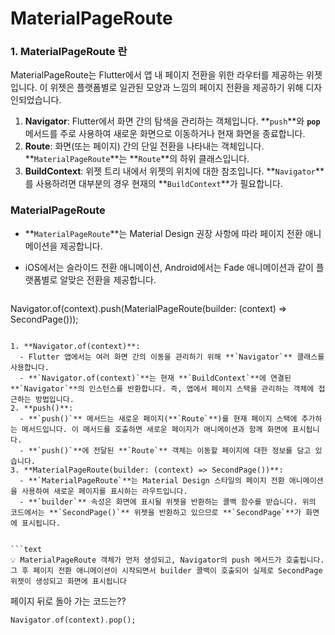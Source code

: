 # MaterialPageRoute

### 1. MaterialPageRoute 란

MaterialPageRoute는 Flutter에서 앱 내 페이지 전환을 위한 라우터를 제공하는 위젯입니다. 이 위젯은 플랫폼별로 일관된 모양과 느낌의 페이지 전환을 제공하기 위해 디자인되었습니다.

1. **Navigator**: Flutter에서 화면 간의 탐색을 관리하는 객체입니다. **`push`**와 **`pop`** 메서드를 주로 사용하여 새로운 화면으로 이동하거나 현재 화면을 종료합니다.
2. **Route**: 화면(또는 페이지) 간의 단일 전환을 나타내는 객체입니다. **`MaterialPageRoute`**는 **`Route`**의 하위 클래스입니다.
3. **BuildContext**: 위젯 트리 내에서 위젯의 위치에 대한 참조입니다. **`Navigator`**를 사용하려면 대부분의 경우 현재의 **`BuildContext`**가 필요합니다.

### **MaterialPageRoute**

- **`MaterialPageRoute`**는 Material Design 권장 사항에 따라 페이지 전환 애니메이션을 제공합니다.
- iOS에서는 슬라이드 전환 애니메이션, Android에서는 Fade 애니메이션과 같이 플랫폼별로 알맞은 전환을 제공합니다.

  ```dart
Navigator.of(context).push(MaterialPageRoute(builder: (context) => SecondPage()));
  ```

1. **Navigator.of(context)**:
    - Flutter 앱에서는 여러 화면 간의 이동을 관리하기 위해 **`Navigator`** 클래스를 사용합니다.
    - **`Navigator.of(context)`**는 현재 **`BuildContext`**에 연결된 **`Navigator`**의 인스턴스를 반환합니다. 즉, 앱에서 페이지 스택을 관리하는 객체에 접근하는 방법입니다.
2. **push()**:
    - **`push()`** 메서드는 새로운 페이지(**`Route`**)를 현재 페이지 스택에 추가하는 메서드입니다. 이 메서드를 호출하면 새로운 페이지가 애니메이션과 함께 화면에 표시됩니다.
    - **`push()`**에 전달된 **`Route`** 객체는 이동할 페이지에 대한 정보를 담고 있습니다.
3. **MaterialPageRoute(builder: (context) => SecondPage())**:
    - **`MaterialPageRoute`**는 Material Design 스타일의 페이지 전환 애니메이션을 사용하여 새로운 페이지를 표시하는 라우트입니다.
    - **`builder`** 속성은 화면에 표시될 위젯을 반환하는 콜백 함수를 받습니다. 위의 코드에서는 **`SecondPage()`** 위젯을 반환하고 있으므로 **`SecondPage`**가 화면에 표시됩니다.


```text
💡 MaterialPageRoute 객체가 먼저 생성되고, Navigator의 push 메서드가 호출됩니다. 그 후 페이지 전환 애니메이션이 시작되면서 builder 콜백이 호출되어 실제로 SecondPage 위젯이 생성되고 화면에 표시됩니다
```

페이지 뒤로 돌아 가는 코드는??

```dart
Navigator.of(context).pop();
```




